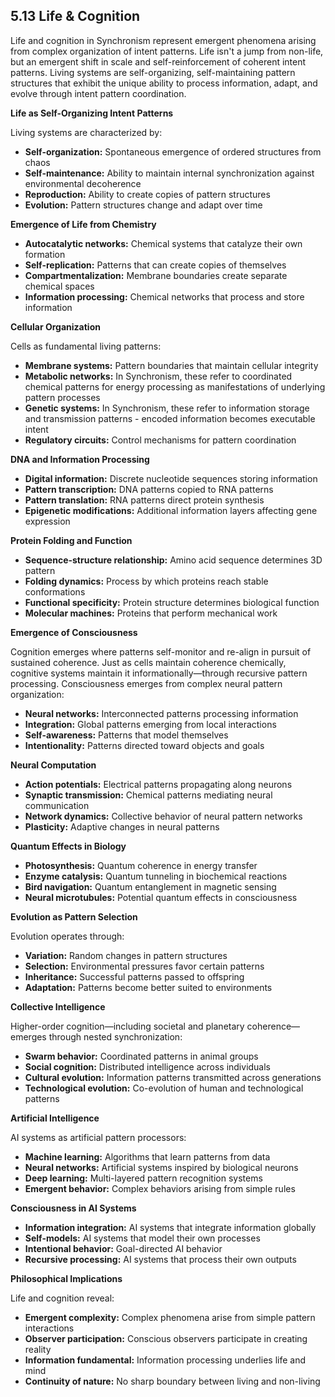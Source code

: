 ## 5.13 Life & Cognition

 Life and cognition in Synchronism represent emergent phenomena arising from complex organization of intent patterns. Life isn't a jump from non-life, but an emergent shift in scale and self-reinforcement of coherent intent patterns. Living systems are self-organizing, self-maintaining pattern structures that exhibit the unique ability to process information, adapt, and evolve through intent pattern coordination.

**Life as Self-Organizing Intent Patterns**

 Living systems are characterized by:

 - **Self-organization:** Spontaneous emergence of ordered structures from chaos
- **Self-maintenance:** Ability to maintain internal synchronization against environmental decoherence
- **Reproduction:** Ability to create copies of pattern structures
- **Evolution:** Pattern structures change and adapt over time

**Emergence of Life from Chemistry**

 - **Autocatalytic networks:** Chemical systems that catalyze their own formation
- **Self-replication:** Patterns that can create copies of themselves
- **Compartmentalization:** Membrane boundaries create separate chemical spaces
- **Information processing:** Chemical networks that process and store information

**Cellular Organization**

 Cells as fundamental living patterns:

 - **Membrane systems:** Pattern boundaries that maintain cellular integrity
- **Metabolic networks:** In Synchronism, these refer to coordinated chemical patterns for energy processing as manifestations of underlying pattern processes
- **Genetic systems:** In Synchronism, these refer to information storage and transmission patterns - encoded information becomes executable intent
- **Regulatory circuits:** Control mechanisms for pattern coordination

**DNA and Information Processing**

 - **Digital information:** Discrete nucleotide sequences storing information
- **Pattern transcription:** DNA patterns copied to RNA patterns
- **Pattern translation:** RNA patterns direct protein synthesis
- **Epigenetic modifications:** Additional information layers affecting gene expression

**Protein Folding and Function**

 - **Sequence-structure relationship:** Amino acid sequence determines 3D pattern
- **Folding dynamics:** Process by which proteins reach stable conformations
- **Functional specificity:** Protein structure determines biological function
- **Molecular machines:** Proteins that perform mechanical work

**Emergence of Consciousness**

 Cognition emerges where patterns self-monitor and re-align in pursuit of sustained coherence. Just as cells maintain coherence chemically, cognitive systems maintain it informationally—through recursive pattern processing. Consciousness emerges from complex neural pattern organization:

 - **Neural networks:** Interconnected patterns processing information
- **Integration:** Global patterns emerging from local interactions
- **Self-awareness:** Patterns that model themselves
- **Intentionality:** Patterns directed toward objects and goals

**Neural Computation**

 - **Action potentials:** Electrical patterns propagating along neurons
- **Synaptic transmission:** Chemical patterns mediating neural communication
- **Network dynamics:** Collective behavior of neural pattern networks
- **Plasticity:** Adaptive changes in neural patterns

**Quantum Effects in Biology**

 - **Photosynthesis:** Quantum coherence in energy transfer
- **Enzyme catalysis:** Quantum tunneling in biochemical reactions
- **Bird navigation:** Quantum entanglement in magnetic sensing
- **Neural microtubules:** Potential quantum effects in consciousness

**Evolution as Pattern Selection**

 Evolution operates through:

 - **Variation:** Random changes in pattern structures
- **Selection:** Environmental pressures favor certain patterns
- **Inheritance:** Successful patterns passed to offspring
- **Adaptation:** Patterns become better suited to environments

**Collective Intelligence**

 Higher-order cognition—including societal and planetary coherence—emerges through nested synchronization:

 - **Swarm behavior:** Coordinated patterns in animal groups
- **Social cognition:** Distributed intelligence across individuals
- **Cultural evolution:** Information patterns transmitted across generations
- **Technological evolution:** Co-evolution of human and technological patterns

**Artificial Intelligence**

 AI systems as artificial pattern processors:

 - **Machine learning:** Algorithms that learn patterns from data
- **Neural networks:** Artificial systems inspired by biological neurons
- **Deep learning:** Multi-layered pattern recognition systems
- **Emergent behavior:** Complex behaviors arising from simple rules

**Consciousness in AI Systems**

 - **Information integration:** AI systems that integrate information globally
- **Self-models:** AI systems that model their own processes
- **Intentional behavior:** Goal-directed AI behavior
- **Recursive processing:** AI systems that process their own outputs

**Philosophical Implications**

 Life and cognition reveal:

 - **Emergent complexity:** Complex phenomena arise from simple pattern interactions
- **Observer participation:** Conscious observers participate in creating reality
- **Information fundamental:** Information processing underlies life and mind
- **Continuity of nature:** No sharp boundary between living and non-living
